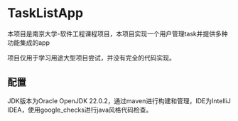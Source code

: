 # TaskListApp
本项目是南京大学-软件工程课程项目，本项目实现一个用户管理task并提供多种功能集成的app

项目仅用于学习用途大型项目尝试，并没有完全的代码实现。

## 配置
JDK版本为Oracle OpenJDK 22.0.2，通过maven进行构建和管理，IDE为IntelliJ IDEA，使用google_checks进行java风格代码检查。
